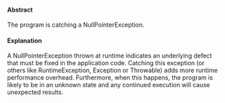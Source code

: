 #### Abstract
The program is catching a NullPointerException. 

#### Explanation
A NullPointerException thrown at runtime indicates an underlying defect that must be fixed in the application code. Catching this exception (or others like RuntimeException, Exception or Throwable) adds more runtime performance overhead. Furthermore, when this happens, the program is likely to be in an unknown state and any continued execution will cause unexpected results.
